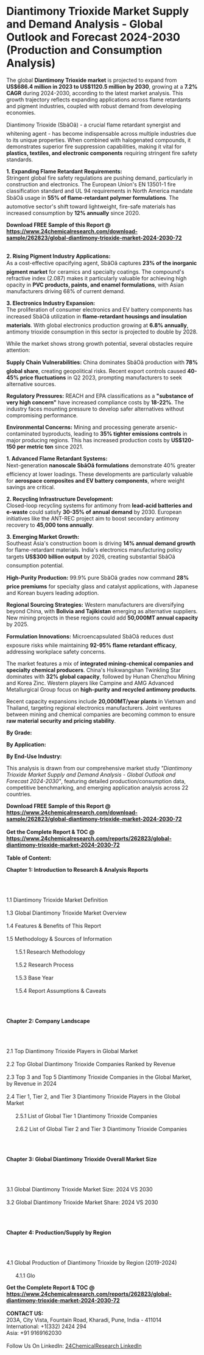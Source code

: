<h1>Diantimony Trioxide Market Supply and Demand Analysis - Global Outlook and Forecast 2024-2030 (Production and Consumption Analysis)</h1><p>The global <strong>Diantimony Trioxide market</strong> is projected to expand from <strong>US$686.4 million in 2023 to US$1120.5 million by 2030</strong>, growing at a <strong>7.2% CAGR</strong> during 2024-2030, according to the latest market analysis. This growth trajectory reflects expanding applications across flame retardants and pigment industries, coupled with robust demand from developing economies.</p><p>Diantimony Trioxide (SbâOâ) - a crucial flame retardant synergist and whitening agent - has become indispensable across multiple industries due to its unique properties. When combined with halogenated compounds, it demonstrates superior fire suppression capabilities, making it vital for <strong>plastics, textiles, and electronic components</strong> requiring stringent fire safety standards.</p><p><strong>1. Expanding Flame Retardant Requirements:</strong><br>
Stringent global fire safety regulations are pushing demand, particularly in construction and electronics. The European Union's EN 13501-1 fire classification standard and UL 94 requirements in North America mandate SbâOâ usage in <strong>55% of flame-retardant polymer formulations</strong>. The automotive sector's shift toward lightweight, fire-safe materials has increased consumption by <strong>12% annually</strong> since 2020.</p><div><b>Download FREE Sample of this Report @ 
            <a href="https://www.24chemicalresearch.com/download-sample/262823/global-diantimony-trioxide-market-2024-2030-72">
            https://www.24chemicalresearch.com/download-sample/262823/global-diantimony-trioxide-market-2024-2030-72</a></b></div><br><p><strong>2. Rising Pigment Industry Applications:</strong><br>
As a cost-effective opacifying agent, SbâOâ captures <strong>23% of the inorganic pigment market</strong> for ceramics and specialty coatings. The compound's refractive index (2.087) makes it particularly valuable for achieving high opacity in <strong>PVC products, paints, and enamel formulations</strong>, with Asian manufacturers driving 68% of current demand.</p><p><strong>3. Electronics Industry Expansion:</strong><br>
The proliferation of consumer electronics and EV battery components has increased SbâOâ utilization in <strong>flame-retardant housings and insulation materials</strong>. With global electronics production growing at <strong>6.8% annually</strong>, antimony trioxide consumption in this sector is projected to double by 2028.</p><p>While the market shows strong growth potential, several obstacles require attention:</p><p><strong>Supply Chain Vulnerabilities:</strong> China dominates SbâOâ production with <strong>78% global share</strong>, creating geopolitical risks. Recent export controls caused <strong>40-45% price fluctuations</strong> in Q2 2023, prompting manufacturers to seek alternative sources.</p><p><strong>Regulatory Pressures:</strong> REACH and EPA classifications as a <strong>"substance of very high concern"</strong> have increased compliance costs by <strong>18-22%</strong>. The industry faces mounting pressure to develop safer alternatives without compromising performance.</p><p><strong>Environmental Concerns:</strong> Mining and processing generate arsenic-contaminated byproducts, leading to <strong>35% tighter emissions controls</strong> in major producing regions. This has increased production costs by <strong>US$120-150 per metric ton</strong> since 2021.</p><p><strong>1. Advanced Flame Retardant Systems:</strong><br>
Next-generation <strong>nanoscale SbâOâ formulations</strong> demonstrate 40% greater efficiency at lower loadings. These developments are particularly valuable for <strong>aerospace composites and EV battery components</strong>, where weight savings are critical.</p><p><strong>2. Recycling Infrastructure Development:</strong><br>
Closed-loop recycling systems for antimony from <strong>lead-acid batteries and e-waste</strong> could satisfy <strong>30-35% of annual demand</strong> by 2030. European initiatives like the ANT-REC project aim to boost secondary antimony recovery to <strong>45,000 tons annually</strong>.</p><p><strong>3. Emerging Market Growth:</strong><br>
Southeast Asia's construction boom is driving <strong>14% annual demand growth</strong> for flame-retardant materials. India's electronics manufacturing policy targets <strong>US$300 billion output</strong> by 2026, creating substantial SbâOâ consumption potential.</p><p><strong>High-Purity Production:</strong> 99.9% pure SbâOâ grades now command <strong>28% price premiums</strong> for specialty glass and catalyst applications, with Japanese and Korean buyers leading adoption.</p><p><strong>Regional Sourcing Strategies:</strong> Western manufacturers are diversifying beyond China, with <strong>Bolivia and Tajikistan</strong> emerging as alternative suppliers. New mining projects in these regions could add <strong>50,000MT annual capacity</strong> by 2025.</p><p><strong>Formulation Innovations:</strong> Microencapsulated SbâOâ reduces dust exposure risks while maintaining <strong>92-95% flame retardant efficacy</strong>, addressing workplace safety concerns.</p><p>The market features a mix of <strong>integrated mining-chemical companies and specialty chemical producers</strong>. China's Hsikwangshan Twinkling Star dominates with <strong>32% global capacity</strong>, followed by Hunan Chenzhou Mining and Korea Zinc. Western players like Campine and AMG Advanced Metallurgical Group focus on <strong>high-purity and recycled antimony products</strong>.</p><p>Recent capacity expansions include <strong>20,000MT/year plants</strong> in Vietnam and Thailand, targeting regional electronics manufacturers. Joint ventures between mining and chemical companies are becoming common to ensure <strong>raw material security and pricing stability</strong>.</p><p><strong>By Grade:</strong></p><p><strong>By Application:</strong></p><p><strong>By End-Use Industry:</strong></p><p>This analysis is drawn from our comprehensive market study <em>"Diantimony Trioxide Market Supply and Demand Analysis - Global Outlook and Forecast 2024-2030"</em>, featuring detailed production/consumption data, competitive benchmarking, and emerging application analysis across 22 countries.</p><div><b>Download FREE Sample of this Report @ 
            <a href="https://www.24chemicalresearch.com/download-sample/262823/global-diantimony-trioxide-market-2024-2030-72">
            https://www.24chemicalresearch.com/download-sample/262823/global-diantimony-trioxide-market-2024-2030-72</a></b></div><br><div><b>Get the Complete Report & TOC @ 
            <a href="https://www.24chemicalresearch.com/reports/262823/global-diantimony-trioxide-market-2024-2030-72">
            https://www.24chemicalresearch.com/reports/262823/global-diantimony-trioxide-market-2024-2030-72</a></b></div><br>
            <b>Table of Content:</b><p><p><strong>Chapter 1: Introduction to Research &amp; Analysis Reports</strong></p><br />
<br />
<p>1.1 Diantimony Trioxide Market Definition<br /><br />
1.3 Global Diantimony Trioxide Market Overview<br /><br />
1.4 Features &amp; Benefits of This Report<br /><br />
1.5 Methodology &amp; Sources of Information<br /><br />
&nbsp;&nbsp;&nbsp;&nbsp;&nbsp; 1.5.1 Research Methodology<br /><br />
&nbsp;&nbsp;&nbsp;&nbsp;&nbsp; 1.5.2 Research Process<br /><br />
&nbsp;&nbsp;&nbsp;&nbsp;&nbsp; 1.5.3 Base Year<br /><br />
&nbsp;&nbsp;&nbsp;&nbsp;&nbsp; 1.5.4 Report Assumptions &amp; Caveats</p><br />
<br />
<p><strong>Chapter 2: Company Landscape</strong></p><br />
<br />
<p>2.1 Top Diantimony Trioxide Players in Global Market<br /><br />
2.2 Top Global Diantimony Trioxide Companies Ranked by Revenue<br /><br />
2.3 Top 3 and Top 5 Diantimony Trioxide Companies in the Global Market, by Revenue in 2024<br /><br />
2.4 Tier 1, Tier 2, and Tier 3 Diantimony Trioxide Players in the Global Market<br /><br />
&nbsp;&nbsp;&nbsp;&nbsp;&nbsp; 2.5.1 List of Global Tier 1 Diantimony Trioxide Companies<br /><br />
&nbsp;&nbsp;&nbsp;&nbsp;&nbsp; 2.6.2 List of Global Tier 2 and Tier 3 Diantimony Trioxide Companies</p><br />
<br />
<p><strong>Chapter 3: Global Diantimony Trioxide Overall Market Size</strong></p><br />
<br />
<p>3.1 Global Diantimony Trioxide Market Size: 2024 VS 2030<br /><br />
3.2 Global Diantimony Trioxide Market Share: 2024 VS 2030</p><br />
<br />
<p><strong>Chapter 4: Production/Supply by Region</strong></p><br />
<br />
<p>4.1 Global Production of Diantimony Trioxide by Region (2019-2024)<br /><br />
&nbsp;&nbsp;&nbsp;&nbsp;&nbsp; 4.1.1 Glo</p><div><b>Get the Complete Report & TOC @ 
            <a href="https://www.24chemicalresearch.com/reports/262823/global-diantimony-trioxide-market-2024-2030-72">
            https://www.24chemicalresearch.com/reports/262823/global-diantimony-trioxide-market-2024-2030-72</a></b></div><br><b>CONTACT US:</b><br>
            203A, City Vista, Fountain Road, Kharadi, Pune, India - 411014<br>
            International: +1(332) 2424 294<br>
            Asia: +91 9169162030 <br><br>
            Follow Us On LinkedIn: <a href="https://www.linkedin.com/company/24chemicalresearch/">24ChemicalResearch LinkedIn</a>